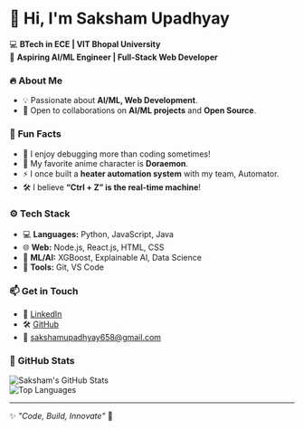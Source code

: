 # 👋 Hi, I'm Saksham Upadhyay  

💻 **BTech in ECE | VIT Bhopal University**  
🚀 **Aspiring AI/ML Engineer | Full-Stack Web Developer**  

### 🔥 **About Me**
- 💡 Passionate about **AI/ML, Web Development**.  
- 🌱 Open to collaborations on **AI/ML projects** and **Open Source**.  

### 🎉 **Fun Facts**
- 🤖 I enjoy debugging more than coding sometimes!  
- 🎥 My favorite anime character is **Doraemon**.  
- ⚡ I once built a **heater automation system** with my team, Automator.  
- 🛠️ I believe **“Ctrl + Z” is the real-time machine**!  

### ⚙️ **Tech Stack**
- 💻 **Languages:** Python, JavaScript, Java  
- 🌐 **Web:** Node.js, React.js, HTML, CSS  
- 🤖 **ML/AI:** XGBoost, Explainable AI, Data Science  
- 🔧 **Tools:** Git, VS Code  

### 📫 **Get in Touch**
- 💼 [LinkedIn](https://www.linkedin.com/in/saksham-upadhyay-81861b319/)
- 🛠️ [GitHub](https://github.com/Sakshamup)  
- 📧 sakshamupadhyay658@gmail.com 

### 🚀 **GitHub Stats**
![Saksham's GitHub Stats](https://github-readme-stats.vercel.app/api?username=Sakshamup&show_icons=true&theme=radical)  
![Top Languages](https://github-readme-stats.vercel.app/api/top-langs/?username=Sakshamup&layout=compact&theme=radical)  

---

✨ *"Code, Build, Innovate"* 🚀  

